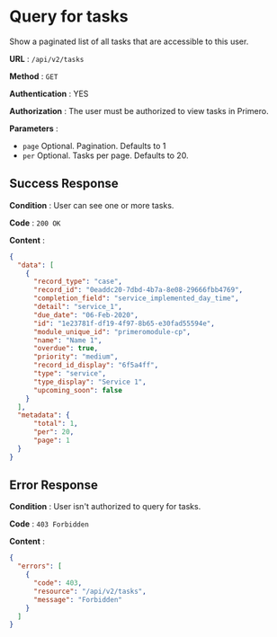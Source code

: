 <!-- Copyright (c) 2014 - 2023 UNICEF. All rights reserved. -->

# Query for tasks

Show a paginated list of all tasks that are accessible to this user.

**URL** : `/api/v2/tasks`

**Method** : `GET`

**Authentication** : YES

**Authorization** : The user must be authorized to view tasks in Primero. 

**Parameters** : 

* `page` Optional. Pagination. Defaults to 1
* `per` Optional. Tasks per page. Defaults to 20. 

## Success Response

**Condition** : User can see one or more tasks. 

**Code** : `200 OK`

**Content** :

```json
{
  "data": [
    {
      "record_type": "case",
      "record_id": "0eaddc20-7dbd-4b7a-8e08-29666fbb4769",
      "completion_field": "service_implemented_day_time",
      "detail": "service_1",
      "due_date": "06-Feb-2020",
      "id": "1e23781f-df19-4f97-8b65-e30fad55594e",
      "module_unique_id": "primeromodule-cp",
      "name": "Name 1",
      "overdue": true,
      "priority": "medium",
      "record_id_display": "6f5a4ff",
      "type": "service",
      "type_display": "Service 1",
      "upcoming_soon": false
    }
  ],
  "metadata": {
      "total": 1,
      "per": 20,
      "page": 1
  }
}
```
## Error Response

**Condition** : User isn't authorized to query for tasks. 

**Code** : `403 Forbidden`

**Content** :

```json
{
  "errors": [
    {
      "code": 403,
      "resource": "/api/v2/tasks",
      "message": "Forbidden"
    }
  ]
}
```
